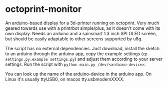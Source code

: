 # octoprint-monitor
An arduino-based display for a 3d-printer running on octoprint. Very much geared towards use with a printrbot simple/plus, as it doesn't come with its own display. Needs an arduino and a sainsmart 1.3 inch SPI OLED screen, but should be easily adaptable to other screens supported by u8g.
 
The script has no external dependencies. Just download, install the sketch to an arduino through the arduino app, copy the example settings (`cp settings.py.example settings.py`) and adjust them according to your server settings. Run the script with `python main.py /dev/<arduino-device>`.

You can look up the name of the arduino-device in the arduino app. On Linux it's usually ttyUSB0, on macos tty.usbmodemXXXX.
